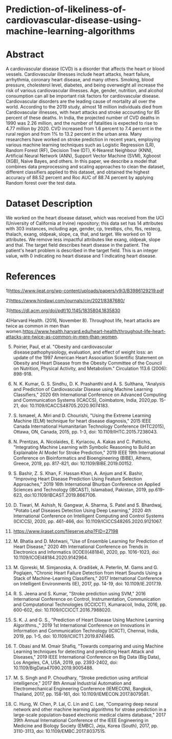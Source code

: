# Prediction-of-likeliness-of-cardiovascular-disease-using-machine-learning-algorithms

# Abstract 
A cardiovascular disease (CVD) is a disorder that affects the heart or blood
vessels. Cardiovascular illnesses include heart attacks, heart failure, arrhythmia,
coronary heart disease, and many others. Smoking, blood pressure, cholesterol
level, diabetes, and being overweight all increase the risk of various
cardiovascular illnesses. Age, gender, nutrition, and alcohol consumption can all
be important risk factors for cardiovascular disease. Cardiovascular disorders are
the leading cause of mortality all over the world. According to the 2019 study,
almost 18 million individuals died from Cardiovascular illnesses, with heart
attacks and stroke accounting for 85 percent of these deaths. In India, the
projected number of CVD deaths in 1990 was 2.26 million, and the number of
fatalities is expected to rise to 4.77 million by 2020. CVD increased from 1.6
percent to 7.4 percent in the rural region and from 1% to 13.2 percent in the
urban area. Many researchers have worked on stroke prediction in recent years,
employing various machine learning techniques such as Logistic Regression
(LR), Random Forest (RF), Decision Tree (DT), K-Nearest Neighbour (KNN),
Artificial Neural Network (ANN), Support Vector Machine (SVM), Xgboost (XGB),
Naive Bayes, and others. In this paper, we describe a model that combines data
preprocessing and scaling approaches to clean the dataset, different classifiers
applied to this dataset, and obtained the highest accuracy of 88.52 percent and
Roc AUC of 88.74 percent by applying Random forest over the test data.


# Dataset Description
We worked on the heart disease dataset, which was received from the UCI
(University of California at Irvine) repository; this data set has 14 attributes with
303 instances, including age, gender, cp, trestbps, cho, fbs, restecg, thalach,
exang, oldpeak, slope, ca, thal, and target. We worked on 10 attributes. We
remove less impactful attributes like exang, oldpeak, slope and thal. The target
field describes heart disease in the patient. The patient's heart problem is
described in the target field. This is an integer value, with 0 indicating no heart
disease and 1 indicating heart disease.

# References 
1)https://www.ijeat.org/wp-content/uploads/papers/v9i3/B3986129219.pdf

2)https://www.hindawi.com/journals/cin/2021/8387680/

3)https://dl.acm.org/doi/pdf/10.1145/1835804.1835830

4)Harvard Health. (2016, November 8). Throughout life, heart attacks are twice
as common in men than women.https://www.health.harvard.edu/heart-health/throughout-life-heart-attacks-are-twice-as-common-in-men-than-women.

5) Poirier, Paul, et al. "Obesity and cardiovascular disease:pathophysiology,
evaluation, and effect of weight loss: an update of the 1997 American Heart
Association Scientific Statement on Obesity and Heart Disease from the Obesity
Committee of the Council on Nutrition, Physical Activity, and Metabolism."
Circulation 113.6 (2006): 898-918.

6) N. K. Kumar, G. S. Sindhu, D. K. Prashanthi and A. S. Sulthana, "Analysis and
Prediction of Cardiovascular Disease using Machine Learning Classifiers," 2020
6th International Conference on Advanced Computing and Communication
Systems (ICACCS), Coimbatore, India, 2020,pp. 15-21, doi:
10.1109/ICACCS48705.2020.9074183.

7) S. Ismaeel, A. Miri and D. Chourishi, "Using the Extreme Learning Machine
(ELM) technique for heart disease diagnosis," 2015 IEEE Canada International
Humanitarian Technology Conference (IHTC2015), Ottawa, ON, Canada, 2015,
pp. 1-3, doi: 10.1109/IHTC.2015.7238043.

8) N. Prentzas, A. Nicolaides, E. Kyriacou, A. Kakas and C. Pattichis,
"Integrating Machine Learning with Symbolic Reasoning to Build an Explainable
AI Model for Stroke Prediction," 2019 IEEE 19th International Conference on
Bioinformatics and Bioengineering (BIBE), Athens, Greece, 2019, pp. 817-821,
doi: 10.1109/BIBE.2019.00152.

9) S. Bashir, Z. S. Khan, F. Hassan Khan, A. Anjum and K. Bashir, "Improving
Heart Disease Prediction Using Feature Selection Approaches," 2019 16th
International Bhurban Conference on Applied Sciences and Technology
(IBCAST), Islamabad, Pakistan, 2019, pp.619-623, doi:10.1109/IBCAST.2019.8667106.

10) D. Tiwari, M. Ashish, N. Gangwar, A. Sharma, S. Patel and S. Bhardwaj,
"Potato Leaf Diseases Detection Using Deep Learning," 2020 4th International
Conference on Intelligent Computing and Control Systems (ICICCS), 2020, pp.
461-466, doi: 10.1109/ICICCS48265.2020.9121067.

11) https://www.ijraset.com/fileserve.php?FID=27198

12) M. Bhatia and D. Motwani, "Use of Ensemble Learning for Prediction of
Heart Disease," 2020 4th International Conference on Trends in Electronics and
Informatics (ICOEI)(48184), 2020, pp. 1016-1023, doi:
10.1109/ICOEI48184.2020.9142964.

13) M. Gjoreski, M. Simjanoska, A. Gradišek, A. Peterlin, M. Gams and G.
Poglajen, "Chronic Heart Failure Detection from Heart Sounds Using a Stack of
Machine-Learning Classifiers," 2017 International Conference on Intelligent
Environments (IE), 2017, pp. 14-19, doi: 10.1109/IE.2017.19.

14) R. S. Jeena and S. Kumar, "Stroke prediction using SVM," 2016 International
Conference on Control, Instrumentation, Communication and Computational
Technologies (ICCICCT), Kumaracoil, India, 2016, pp. 600-602, doi:
10.1109/ICCICCT.2016.7988020.

15) S. K. J. and G. S., "Prediction of Heart Disease Using Machine Learning
Algorithms.," 2019 1st International Conference on Innovations in Information
and Communication Technology (ICIICT), Chennai, India, 2019, pp. 1-5, doi:
10.1109/ICIICT1.2019.8741465.

16) T. Obasi and M. Omair Shafiq, "Towards comparing and using Machine
Learning techniques for detecting and predicting Heart Attack and Diseases,"
2019 IEEE International Conference on Big Data (Big Data), Los Angeles, CA,
USA, 2019, pp. 2393-2402, doi: 10.1109/BigData47090.2019.9005488.

17) M. S. Singh and P. Choudhary, "Stroke prediction using artificial intelligence,"
2017 8th Annual Industrial Automation and Electromechanical Engineering
Conference (IEMECON), Bangkok, Thailand, 2017, pp. 158-161, doi:
10.1109/IEMECON.2017.8079581.

18) C. Hung, W. Chen, P. Lai, C. Lin and C. Lee, "Comparing deep neural
network and other machine learning algorithms for stroke prediction in a
large-scale population-based electronic medical claims database," 2017 39th
Annual International Conference of the IEEE Engineering in Medicine and
Biology Society (EMBC), Jeju, Korea (South), 2017, pp. 3110-3113, doi:
10.1109/EMBC.2017.8037515.
